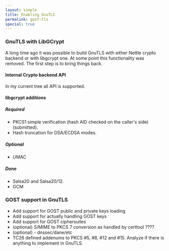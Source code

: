 ```yaml
---
layout: simple
title: Enabling GnuTLS 
permalink: gost-tls
special: true
---
```


### GnuTLS with LibGCrypt

A long time ago it was possible to build GnuTLS with either Nettle crypto backend or with libgcrypt one. At some point this functionality was removed. The first step is to bring things back.

#### Internal Crypto backend API

In my current tree all API is supported.

#### libgcrypt additions
##### Required
* PKCS1 simple verification (hash AID checked on the caller's side) (submitted).
* Hash truncation for DSA/ECDSA modes.

##### Optional
* UMAC

##### Done
* Salsa20 and Salsa20/12.
* GCM

### GOST support in GnuTLS

* Add support for GOST public and private keys loading
* Add support for actually handling GOST keys
* Add support for GOST ciphersuites
* (optional) S/MIME to PKCS 7 conversion as handled by certtool ????
* (optional) - dnssec/dane/etc
* TC26 defined addenums to PKCS #5, #8, #12 and #15. Analyze if there is anything to implement in GnuTLS.
